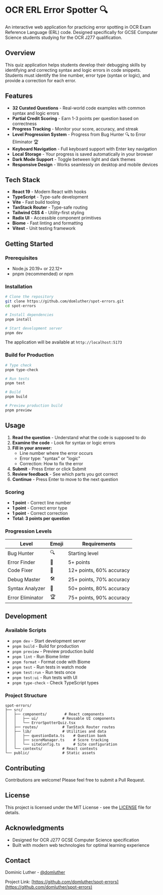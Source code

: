 # OCR ERL Error Spotter 🔍

An interactive web application for practicing error spotting in OCR Exam Reference Language (ERL) code. Designed specifically for GCSE Computer Science students studying for the OCR J277 qualification.

## Overview

This quiz application helps students develop their debugging skills by identifying and correcting syntax and logic errors in code snippets. Students must identify the line number, error type (syntax or logic), and provide a correction for each error.

## Features

- **32 Curated Questions** - Real-world code examples with common syntax and logic errors
- **Partial Credit Scoring** - Earn 1-3 points per question based on correctness
- **Progress Tracking** - Monitor your score, accuracy, and streak
- **Level Progression System** - Progress from Bug Hunter 🔍 to Error Eliminator 🏆
- **Keyboard Navigation** - Full keyboard support with Enter key navigation
- **Local Storage** - Your progress is saved automatically in your browser
- **Dark Mode Support** - Toggle between light and dark themes
- **Responsive Design** - Works seamlessly on desktop and mobile devices

## Tech Stack

- **React 19** - Modern React with hooks
- **TypeScript** - Type-safe development
- **Vite** - Fast build tooling
- **TanStack Router** - Type-safe routing
- **Tailwind CSS 4** - Utility-first styling
- **Radix UI** - Accessible component primitives
- **Biome** - Fast linting and formatting
- **Vitest** - Unit testing framework

## Getting Started

### Prerequisites

- Node.js 20.19+ or 22.12+
- pnpm (recommended) or npm

### Installation

```bash
# Clone the repository
git clone https://github.com/domluther/spot-errors.git
cd spot-errors

# Install dependencies
pnpm install

# Start development server
pnpm dev
```

The application will be available at `http://localhost:5173`

### Build for Production

```bash
# Type check
pnpm type-check

# Run tests
pnpm test

# Build
pnpm build

# Preview production build
pnpm preview
```

## Usage

1. **Read the question** - Understand what the code is supposed to do
2. **Examine the code** - Look for syntax or logic errors
3. **Fill in your answer:**
   - Line number where the error occurs
   - Error type: "syntax" or "logic"
   - Correction: How to fix the error
4. **Submit** - Press Enter or click Submit
5. **Review feedback** - See which parts you got correct
6. **Continue** - Press Enter to move to the next question

### Scoring

- **1 point** - Correct line number
- **1 point** - Correct error type
- **1 point** - Correct correction
- **Total: 3 points per question**

### Progression Levels

| Level | Emoji | Requirements |
|-------|-------|--------------|
| Bug Hunter | 🔍 | Starting level |
| Error Finder | 🐛 | 5+ points |
| Code Fixer | 🔧 | 12+ points, 60% accuracy |
| Debug Master | 🛠️ | 25+ points, 70% accuracy |
| Syntax Analyzer | 🔬 | 50+ points, 80% accuracy |
| Error Eliminator | 🏆 | 75+ points, 90% accuracy |

## Development

### Available Scripts

- `pnpm dev` - Start development server
- `pnpm build` - Build for production
- `pnpm preview` - Preview production build
- `pnpm lint` - Run Biome linter
- `pnpm format` - Format code with Biome
- `pnpm test` - Run tests in watch mode
- `pnpm test:run` - Run tests once
- `pnpm test:ui` - Run tests with UI
- `pnpm type-check` - Check TypeScript types

### Project Structure

```
spot-errors/
├── src/
│   ├── components/        # React components
│   │   ├── ui/           # Reusable UI components
│   │   └── ErrorSpotterQuiz.tsx
│   ├── routes/           # TanStack Router routes
│   ├── lib/              # Utilities and data
│   │   ├── questionData.ts    # Question bank
│   │   ├── scoreManager.ts    # Score tracking
│   │   └── siteConfig.ts      # Site configuration
│   └── contexts/         # React contexts
└── public/               # Static assets
```

## Contributing

Contributions are welcome! Please feel free to submit a Pull Request.

## License

This project is licensed under the MIT License - see the [LICENSE](LICENSE) file for details.

## Acknowledgments

- Designed for OCR J277 GCSE Computer Science specification
- Built with modern web technologies for optimal learning experience

## Contact

Dominic Luther - [@domluther](https://github.com/domluther)

Project Link: [https://github.com/domluther/spot-errors](https://github.com/domluther/spot-errors)
